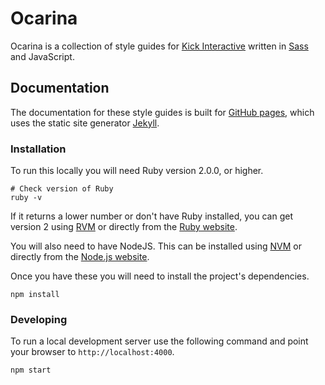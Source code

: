 # Ocarina

Ocarina is a collection of style guides for [Kick Interactive](http://www.wearekick.co.uk) written in [Sass](http://sass-lang.com/) and JavaScript.


## Documentation

The documentation for these style guides is built for [GitHub pages](https://pages.github.com/), which uses the static site generator [Jekyll](https://jekyllrb.com/).

### Installation

To run this locally you will need Ruby version 2.0.0, or higher.

```
# Check version of Ruby
ruby -v
```
If it returns a lower number or don't have Ruby installed, you can get version 2 using [RVM](https://rvm.io) or directly from the [Ruby website](https://www.ruby-lang.org/en/downloads/).

You will also need to have NodeJS. This can be installed using [NVM](https://github.com/creationix/nvm) or directly from the [Node.js website](https://nodejs.org/en/download/).

Once you have these you will need to install the project's dependencies.

```
npm install
```

### Developing

To run a local development server use the following command and point your browser to `http://localhost:4000`.

```
npm start
```
